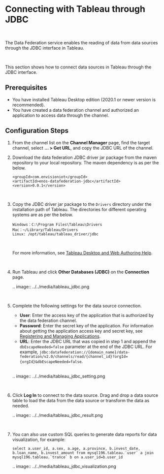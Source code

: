 # Connecting with Tableau through JDBC

<br />

The Data Federation service enables the reading of data from data sources through the JDBC interface in Tableau.

<br />

This section shows how to connect data sources in Tableau through the JDBC interface.

## Prerequisites

- You have installed Tableau Desktop edition (2020.1 or newer version is recommended).
- You have created a data federation channel and authorized an application to access data through the channel.

## Configuration Steps

1. From the channel list on the **Channel Manager** page, find the target channel, select **... > Get URL**, and copy the JDBC URL of the channel.

2. Download the data federation JDBC driver jar package from the maven repository to your local repository. The maven dependency is as per the below.

   ```
   <groupId>com.envisioniot</groupId>
   <artifactId>enos-datafederation-jdbc</artifactId>
   <version>0.0.1</version>
   ```

   <br />

3. Copy the JDBC driver jar package to the ``Drivers`` directory under the installation path of Tableau. The directories for different operating systems are as per the below.

   ```
   Windows：C:\Program Files\Tableau\Drivers
   Mac：~/Library/Tableau/Drivers
   Linux: /opt/tableau/tableau_driver/jdbc
   ```
   
   <br />
   
   For more information, see [Tableau Desktop and Web Authoring Help](https://help.tableau.com/current/pro/desktop/en-us/examples_otherdatabases_jdbc.htm).

   <br />

4. Run Tableau and click **Other Databases (JDBC)** on the **Connection** page.

   .. image:: ../../media/tableau_jdbc.png

   <br />

5. Complete the following settings for the data source connection.

   - **User**: Enter the access key of the application that is authorized by the data federation channel.
   - **Password**: Enter the secret key of the application. For information about getting the application access key and secret key, see [Registering and Managing Applications](/docs/app-development/en/dev/app_management/managing_apps.html).
   - **URL**: Enter the JDBC URL that was copied in step 1 and append the ``dbEscapeNeeded=false`` parameter at the end of the JDBC URL. For example, `jdbc:datafederation://{domain_name}/data-federation/v2.0/channels/read/{channel_id}?orgId={orgId}&dbEscapeNeeded=false`.

   <br />

   .. image:: ../../media/tableau_jdbc_setting.png

   <br />

6. Click **Log In** to connect to the data source. Drag and drop a data source table to load the data from the data source or transform the data as needed.

   .. image:: ../../media/tableau_jdbc_result.png

   <br />

7. You can also use custom SQL queries to generate data reports for data visualization, for example:

   ```
   select a.user_id, a.sex, a.age, a.province, b.invest_date, b.loan_name, b.invest_amount from mysql196.tableau.`user` a join mysql196.tableau.`trance` b on a.user_id=b.user_id
   ```

   .. image:: ../../media/tableau_jdbc_visualization.png


<!--end-->
